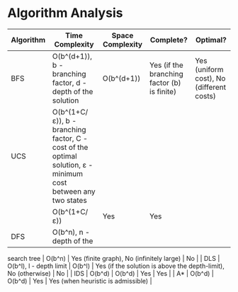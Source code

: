 # Algorithm Analysis

| Algorithm | Time Complexity               | Space Complexity              | Complete?                                       | Optimal?                                      |
|-----------|-------------------------------|-------------------------------|-------------------------------------------------|-----------------------------------------------|
| BFS       | O(b^(d+1)), b - branching factor, d - depth of the solution                   | O(b^(d+1))                    | Yes (if the branching factor \(b\) is finite) | Yes (uniform cost), No (different costs)     |
| UCS       | O(b^(1+C/ε)), b - branching factor, C - cost of the optimal solution, ε - minimum cost between any two states
                 | O(b^(1+C/ε))                  | Yes                                             | Yes                                           |
| DFS       | O(b^n), n - depth of the
search tree
                       | O(b^n)                       | Yes (finite graph), No (infinitely large)      | No                                            |
| DLS       | O(b^l), l - depth limit                       | O(b^l)                       | Yes (if the solution is above the depth-limit), No (otherwise) | No                               |
| IDS       | O(b^d)                       | O(b^d)                       | Yes                                             | Yes                                           |
| A*        | O(b^d)                       | O(b^d)                       | Yes                                             | Yes (when heuristic is admissible)           |
